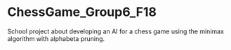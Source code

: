 # ChessGame_Group6_F18

School project about developing an AI for a chess game using the minimax algorithm with alphabeta pruning.
